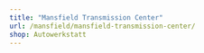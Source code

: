 ```yaml
---
title: "Mansfield Transmission Center"
url: /mansfield/mansfield-transmission-center/
shop: Autowerkstatt
---
```

